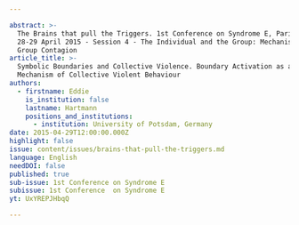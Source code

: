 ```yaml
---

abstract: >-
  The Brains that pull the Triggers. 1st Conference on Syndrome E, Paris IAS,
  28-29 April 2015 - Session 4 - The Individual and the Group: Mechanisms of
  Group Contagion
article_title: >-
  Symbolic Boundaries and Collective Violence. Boundary Activation as a Key
  Mechanism of Collective Violent Behaviour
authors:
  - firstname: Eddie
    is_institution: false
    lastname: Hartmann
    positions_and_institutions:
      - institution: University of Potsdam, Germany
date: 2015-04-29T12:00:00.000Z
highlight: false
issue: content/issues/brains-that-pull-the-triggers.md
language: English
needDOI: false
published: true
sub-issue: 1st Conference on Syndrome E
subissue: 1st Conference  on Syndrome E
yt: UxYREPJHbqQ

---
```



<Youtube yt="UxYREPJHbqQ" caption="Symbolic Boundaries and Collective Violence. Boundary Activation as a Key Mechanism of Collective Violent Behaviour"></Youtube>